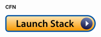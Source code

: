 ### CFN


[![Launch Stack](../img/cfls.svg)](https://console.aws.amazon.com/cloudformation/home?region=eu-west-1#/stacks/new?stackName=NGINX-EKS&templateURL=https://artl-cfn-templates.s3.eu-central-1.amazonaws.com/nginx.yaml)

  
